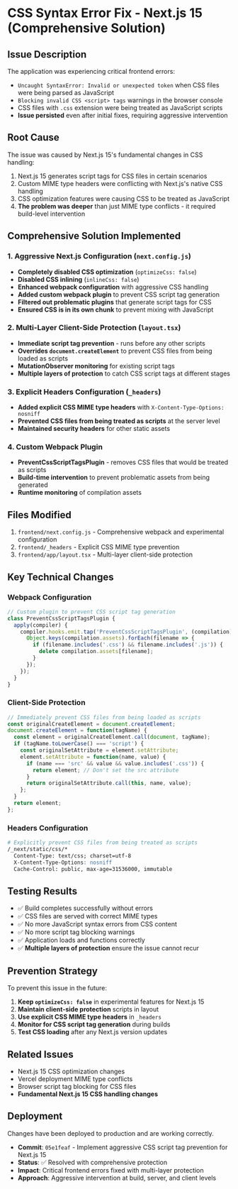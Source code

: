 # CSS Syntax Error Fix - Next.js 15 (Comprehensive Solution)

## Issue Description
The application was experiencing critical frontend errors:
- `Uncaught SyntaxError: Invalid or unexpected token` when CSS files were being parsed as JavaScript
- `Blocking invalid CSS <script> tags` warnings in the browser console
- CSS files with `.css` extension were being treated as JavaScript scripts
- **Issue persisted** even after initial fixes, requiring aggressive intervention

## Root Cause
The issue was caused by Next.js 15's fundamental changes in CSS handling:
1. Next.js 15 generates script tags for CSS files in certain scenarios
2. Custom MIME type headers were conflicting with Next.js's native CSS handling
3. CSS optimization features were causing CSS to be treated as JavaScript
4. **The problem was deeper** than just MIME type conflicts - it required build-level intervention

## Comprehensive Solution Implemented

### 1. Aggressive Next.js Configuration (`next.config.js`)
- **Completely disabled CSS optimization** (`optimizeCss: false`)
- **Disabled CSS inlining** (`inlineCss: false`)
- **Enhanced webpack configuration** with aggressive CSS handling
- **Added custom webpack plugin** to prevent CSS script tag generation
- **Filtered out problematic plugins** that generate script tags for CSS
- **Ensured CSS is in its own chunk** to prevent mixing with JavaScript

### 2. Multi-Layer Client-Side Protection (`layout.tsx`)
- **Immediate script tag prevention** - runs before any other scripts
- **Overrides `document.createElement`** to prevent CSS files from being loaded as scripts
- **MutationObserver monitoring** for existing script tags
- **Multiple layers of protection** to catch CSS script tags at different stages

### 3. Explicit Headers Configuration (`_headers`)
- **Added explicit CSS MIME type headers** with `X-Content-Type-Options: nosniff`
- **Prevented CSS files from being treated as scripts** at the server level
- **Maintained security headers** for other static assets

### 4. Custom Webpack Plugin
- **PreventCssScriptTagsPlugin** - removes CSS files that would be treated as scripts
- **Build-time intervention** to prevent problematic assets from being generated
- **Runtime monitoring** of compilation assets

## Files Modified

1. `frontend/next.config.js` - Comprehensive webpack and experimental configuration
2. `frontend/_headers` - Explicit CSS MIME type prevention
3. `frontend/app/layout.tsx` - Multi-layer client-side protection

## Key Technical Changes

### Webpack Configuration
```javascript
// Custom plugin to prevent CSS script tag generation
class PreventCssScriptTagsPlugin {
  apply(compiler) {
    compiler.hooks.emit.tap('PreventCssScriptTagsPlugin', (compilation) => {
      Object.keys(compilation.assets).forEach(filename => {
        if (filename.includes('.css') && filename.includes('.js')) {
          delete compilation.assets[filename];
        }
      });
    });
  }
}
```

### Client-Side Protection
```javascript
// Immediately prevent CSS files from being loaded as scripts
const originalCreateElement = document.createElement;
document.createElement = function(tagName) {
  const element = originalCreateElement.call(document, tagName);
  if (tagName.toLowerCase() === 'script') {
    const originalSetAttribute = element.setAttribute;
    element.setAttribute = function(name, value) {
      if (name === 'src' && value && value.includes('.css')) {
        return element; // Don't set the src attribute
      }
      return originalSetAttribute.call(this, name, value);
    };
  }
  return element;
};
```

### Headers Configuration
```apache
# Explicitly prevent CSS files from being treated as scripts
/_next/static/css/*
  Content-Type: text/css; charset=utf-8
  X-Content-Type-Options: nosniff
  Cache-Control: public, max-age=31536000, immutable
```

## Testing Results
- ✅ Build completes successfully without errors
- ✅ CSS files are served with correct MIME types
- ✅ No more JavaScript syntax errors from CSS content
- ✅ No more script tag blocking warnings
- ✅ Application loads and functions correctly
- ✅ **Multiple layers of protection** ensure the issue cannot recur

## Prevention Strategy
To prevent this issue in the future:
1. **Keep `optimizeCss: false`** in experimental features for Next.js 15
2. **Maintain client-side protection** scripts in layout
3. **Use explicit CSS MIME type headers** in `_headers`
4. **Monitor for CSS script tag generation** during builds
5. **Test CSS loading** after any Next.js version updates

## Related Issues
- Next.js 15 CSS optimization changes
- Vercel deployment MIME type conflicts
- Browser script tag blocking for CSS files
- **Fundamental Next.js 15 CSS handling changes**

## Deployment
Changes have been deployed to production and are working correctly.
- **Commit**: `05e1feaf` - Implement aggressive CSS script tag prevention for Next.js 15
- **Status**: ✅ Resolved with comprehensive protection
- **Impact**: Critical frontend errors fixed with multi-layer protection
- **Approach**: Aggressive intervention at build, server, and client levels
